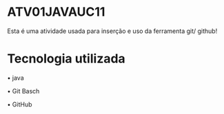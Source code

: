 # ATV01JAVAUC11
Esta é uma atividade usada para inserção e uso da ferramenta git/ github!

# Tecnologia utilizada
• java

• Git Basch

• GitHub
